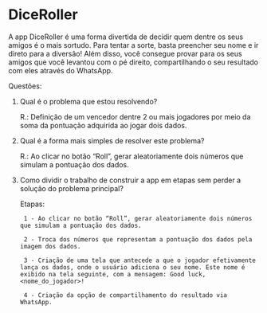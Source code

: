 # DiceRoller

A app DiceRoller é uma forma divertida de decidir quem dentre os seus amigos é o mais sortudo. Para tentar a sorte, basta preencher seu nome e ir direto para a diversão! Além disso, você consegue provar para os seus amigos que você levantou com o pé direito, compartilhando o seu resultado com eles através do WhatsApp.

Questões:

1) Qual é o problema que estou resolvendo?

      R.: Definição de um vencedor dentre 2 ou mais jogadores por meio da soma da pontuação adquirida ao jogar dois dados.

2) Qual é a forma mais simples de resolver este problema?

      R.: Ao clicar no botão “Roll”, gerar aleatoriamente dois números que simulam a pontuação dos dados.

3) Como dividir o trabalho de construir a app em etapas sem perder a solução do problema principal?

    Etapas:

        1 - Ao clicar no botão “Roll”, gerar aleatoriamente dois números que simulam a pontuação dos dados.

        2 - Troca dos números que representam a pontuação dos dados pela imagem dos dados.

        3 - Criação de uma tela que antecede a que o jogador efetivamente lança os dados, onde o usuário adiciona o seu nome. Este nome é exibido na tela seguinte, com a mensagem: Good luck, <nome_do_jogador>!

        4 - Criação da opção de compartilhamento do resultado via WhatsApp.


